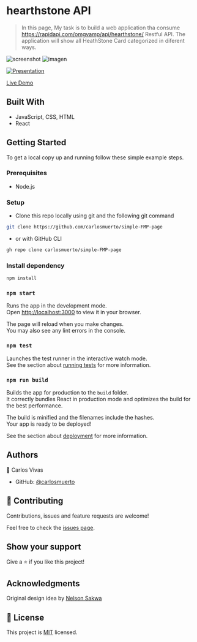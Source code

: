# hearthstone API

> In this page, My task is to build a web application tha consume https://rapidapi.com/omgvamp/api/hearthstone/ Restful API. The application will show all HeathStone Card categorized in diferent ways.

![screenshot](https://user-images.githubusercontent.com/34493013/194731370-aff2cbd5-21be-4802-a0d0-37159b8432f2.png)
![imagen](https://user-images.githubusercontent.com/34493013/217884726-6e649f1f-817a-4f9c-a019-c8ebb1e3aad6.png)


[![Presentation](https://res.cloudinary.com/marcomontalbano/image/upload/v1665273472/video_to_markdown/images/google-drive--1TZ1asbQP5gQpKD2P0h7ce-_NU2QtWTv1-c05b58ac6eb4c4700831b2b3070cd403.jpg)](https://drive.google.com/file/d/1TZ1asbQP5gQpKD2P0h7ce-_NU2QtWTv1/view "Presentation")

[Live Demo](https://sweet-scone-b12e3d.netlify.app/)

## Built With

- JavaScript, CSS, HTML
- React

## Getting Started

To get a local copy up and running follow these simple example steps.

### Prerequisites
 - Node.js

### Setup
- Clone this repo locally using git and the following git command
```bash
git clone https://github.com/carlosmuerto/simple-FMP-page
```
- or with GitHub CLI
```bash
gh repo clone carlosmuerto/simple-FMP-page
```

### Install dependency
```bash
npm install
```

### `npm start`

Runs the app in the development mode.\
Open [http://localhost:3000](http://localhost:3000) to view it in your browser.

The page will reload when you make changes.\
You may also see any lint errors in the console.

### `npm test`

Launches the test runner in the interactive watch mode.\
See the section about [running tests](https://facebook.github.io/create-react-app/docs/running-tests) for more information.

### `npm run build`

Builds the app for production to the `build` folder.\
It correctly bundles React in production mode and optimizes the build for the best performance.

The build is minified and the filenames include the hashes.\
Your app is ready to be deployed!

See the section about [deployment](https://facebook.github.io/create-react-app/docs/deployment) for more information.


## Authors

👤 Carlos Vivas

- GitHub: [@carlosmuerto](https://github.com/carlosmuerto)

## 🤝 Contributing

Contributions, issues and feature requests are welcome!

Feel free to check the [issues page](../../issues).

## Show your support

Give a ⭐️ if you like this project!


## Acknowledgments

Original design idea by [Nelson Sakwa](https://www.behance.net/sakwadesignstudio)


## 📝 License

This project is [MIT](LICENSE) licensed.
